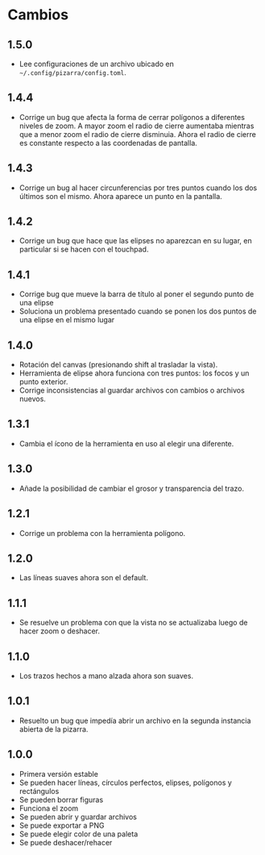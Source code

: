 # Cambios

## 1.5.0

- Lee configuraciones de un archivo ubicado en `~/.config/pizarra/config.toml`.

## 1.4.4

- Corrige un bug que afecta la forma de cerrar polígonos a diferentes niveles de
  zoom. A mayor zoom el radio de cierre aumentaba mientras que a menor zoom el
  radio de cierre disminuia. Ahora el radio de cierre es constante respecto a
  las coordenadas de pantalla.

## 1.4.3

- Corrige un bug al hacer circunferencias por tres puntos cuando los dos últimos
  son el mismo. Ahora aparece un punto en la pantalla.

## 1.4.2

- Corrige un bug que hace que las elipses no aparezcan en su lugar, en
  particular si se hacen con el touchpad.

## 1.4.1

- Corrige bug que mueve la barra de título al poner el segundo punto de una
  elipse
- Soluciona un problema presentado cuando se ponen los dos puntos de una elipse
  en el mismo lugar

## 1.4.0

- Rotación del canvas (presionando shift al trasladar la vista).
- Herramienta de elipse ahora funciona con tres puntos: los focos y un punto
  exterior.
- Corrige inconsistencias al guardar archivos con cambios o archivos nuevos.

## 1.3.1

- Cambia el ícono de la herramienta en uso al elegir una diferente.

## 1.3.0

- Añade la posibilidad de cambiar el grosor y transparencia del trazo.

## 1.2.1

- Corrige un problema con la herramienta polígono.

## 1.2.0

- Las líneas suaves ahora son el default.

## 1.1.1

- Se resuelve un problema con que la vista no se actualizaba luego de hacer zoom
  o deshacer.

## 1.1.0

- Los trazos hechos a mano alzada ahora son suaves.

## 1.0.1

- Resuelto un bug que impedía abrir un archivo en la segunda instancia abierta
  de la pizarra.

## 1.0.0

- Primera versión estable
- Se pueden hacer líneas, círculos perfectos, elipses, polígonos y rectángulos
- Se pueden borrar figuras
- Funciona el zoom
- Se pueden abrir y guardar archivos
- Se puede exportar a PNG
- Se puede elegir color de una paleta
- Se puede deshacer/rehacer

